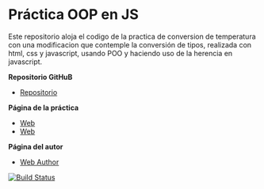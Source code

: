 # Práctica OOP en JS

Este repositorio aloja el codigo de la practica de conversion de temperatura con una modificacion que contemple la conversión de tipos, realizada con html, css y javascript, usando POO y haciendo uso de la herencia en javascript.


**Repositorio GitHuB**

* [Repositorio](https://github.com/ajyanreyu/object-oriented-programming-in-js-norbertoalbano)

**Página de la práctica**

* [Web](http://ajyanreyu.github.io/object-oriented-programming-in-js-norbertoalbano)
* [Web](http://alu0100611519.github.io/object-oriented-programming-in-js-norbertoalbano)

**Página del autor**

* [Web Author](http://ajyanreyu.github.io/)


[![Build Status](https://travis-ci.org/ajyanreyu/karma-y-travis-norberto_albano.svg?branch=master)](https://travis-ci.org/ajyanreyu/karma-y-travis-norberto_albano)
